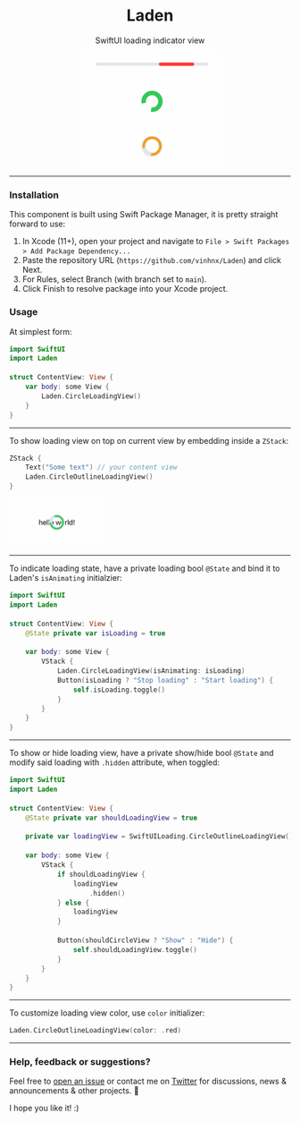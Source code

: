 <h1 align="center">Laden</h1>
<p align="center">SwiftUI loading indicator view</p>
<p align="center"><img src="./Resources/loading.gif"/></p>

---

### Installation

This component is built using Swift Package Manager, it is pretty straight forward to use:

1. In Xcode (11+), open your project and navigate to `File > Swift Packages > Add Package Dependency...`
2. Paste the repository URL (`https://github.com/vinhnx/Laden`) and click Next.
3. For Rules, select Branch (with branch set to `main`).
4. Click Finish to resolve package into your Xcode project.

### Usage

At simplest form:

```swift
import SwiftUI
import Laden

struct ContentView: View {
    var body: some View {
        Laden.CircleLoadingView()
    }
}
```

---

To show loading view on top on current view by embedding inside a `ZStack`:

```swift
ZStack {
    Text("Some text") // your content view
    Laden.CircleOutlineLoadingView()
}
```

![ZStack](./Resources/loading_zstack.gif "ZStack")

---

To indicate loading state, have a private loading bool `@State` and bind it to Laden's `isAnimating` initialzier:

```swift
import SwiftUI
import Laden

struct ContentView: View {
    @State private var isLoading = true

    var body: some View {
        VStack {
            Laden.CircleLoadingView(isAnimating: isLoading)
            Button(isLoading ? "Stop loading" : "Start loading") {
                self.isLoading.toggle()
            }
        }
    }
}
```

---

To show or hide loading view, have a private show/hide bool `@State` and modify said loading with `.hidden` attribute, when toggled:

```swift
import SwiftUI
import Laden

struct ContentView: View {
    @State private var shouldLoadingView = true

    private var loadingView = SwiftUILoading.CircleOutlineLoadingView()

    var body: some View {
        VStack {
            if shouldLoadingView {
                loadingView
                    .hidden()
            } else {
                loadingView
            }

            Button(shouldCircleView ? "Show" : "Hide") {
                self.shouldLoadingView.toggle()
            }
        }
    }
}
```

---

To customize loading view color, use `color` initializer:

```swift
Laden.CircleOutlineLoadingView(color: .red)
```

---

### Help, feedback or suggestions?

Feel free to [open an issue](https://github.com/Laden/issues) or contact me on [Twitter](https://twitter.com/@vinhnx) for discussions, news & announcements & other projects. 🚀

I hope you like it! :)
